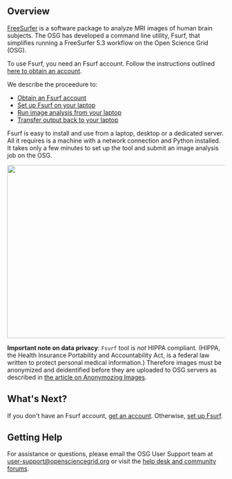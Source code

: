 [title]: - "Introduction to Fsurf and FreeSurfer"
 
## Overview

[FreeSurfer](http://freesurfer.net/) is a software package to analyze MRI images of human brain subjects. The OSG has developed a command line utility, Fsurf, that simplifies running a FreeSurfer 5.3 workflow on the Open Science Grid (OSG).  

To use Fsurf, you need an Fsurf account. Follow the instructions outlined [here to obtain an account](https://support.opensciencegrid.org/support/solutions/articles/12000008487-request-a-fsurf-account-).

We describe the proceedure to:

* [Obtain an Fsurf account](https://support.opensciencegrid.org/support/solutions/articles/12000008487-request-a-fsurf-account-)
* [Set up Fsurf on your laptop](https://support.opensciencegrid.org/support/solutions/articles/12000008488-set-up-fsurf-on-your-laptop)
* [Run image analysis from your laptop](https://support.opensciencegrid.org/support/solutions/articles/12000008490-anlysis-of-a-brain-mri-scan)
* [Transfer output back to your laptop](https://support.opensciencegrid.org/support/solutions/articles/12000008491-managing-your-output-files)

Fsurf is easy to install and use from a laptop, desktop or a dedicated server. All it requires is a machine with a network connection and Python installed.  It takes only a few minutes to set up the tool and submit an image analysis job on the OSG.  

<img src="https://raw.githubusercontent.com/OSGConnect/connectbook/master/FsurfRemote/Figs/FsurfTool.png" width="600px" height="400px" />

**Important note on data privacy**:  `Fsurf` tool is *not* HIPPA compliant. (HIPPA, the Health Insurance Portability and Accountability Act, is a federal law written to protect personal medical information.) Therefore images must be anonymized and deidentified before they are uploaded to OSG servers as described in [the article on Anonymozing Images](https://support.opensciencegrid.org/support/solutions/articles/12000008493-anonymizing-images).


## What's Next?
If you don't have an Fsurf account, 
[get an account](https://support.opensciencegrid.org/solution/articles/12000008487-requesting-an-fsurf-account). 
Otherwise, [set up Fsurf](https://support.opensciencegrid.org/solution/articles/12000008488-set-up-fsurf-on-your-laptop). 

## Getting Help
For assistance or questions, please email the OSG User Support team  at [user-support@opensciencegrid.org](mailto:user-support@opensciencegrid.org) or visit the [help desk and community forums](http://support.opensciencegrid.org).


